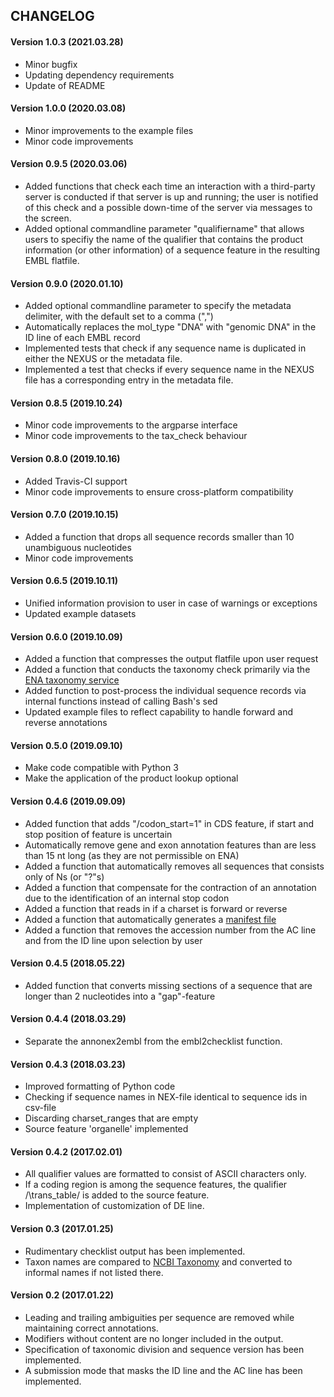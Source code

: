 CHANGELOG
---------
#### Version 1.0.3 (2021.03.28)
* Minor bugfix
* Updating dependency requirements
* Update of README
#### Version 1.0.0 (2020.03.08)
* Minor improvements to the example files
* Minor code improvements
#### Version 0.9.5 (2020.03.06)
* Added functions that check each time an interaction with a third-party server is conducted if that server is up and running; the user is notified of this check and a possible down-time of the server via messages to the screen.
* Added optional commandline parameter "qualifiername" that allows users to specifiy the name of the qualifier that contains the product information (or other information) of a sequence feature in the resulting EMBL flatfile.
#### Version 0.9.0 (2020.01.10)
* Added optional commandline parameter to specify the metadata delimiter, with the default set to a comma (",")
* Automatically replaces the mol_type "DNA" with "genomic DNA" in the ID line of each EMBL record
* Implemented tests that check if any sequence name is duplicated in either the NEXUS or the metadata file.
* Implemented a test that checks if every sequence name in the NEXUS file has a corresponding entry in the metadata file.
#### Version 0.8.5 (2019.10.24)
* Minor code improvements to the argparse interface
* Minor code improvements to the tax_check behaviour
#### Version 0.8.0 (2019.10.16)
* Added Travis-CI support
* Minor code improvements to ensure cross-platform compatibility
#### Version 0.7.0 (2019.10.15)
* Added a function that drops all sequence records smaller than 10 unambiguous nucleotides
* Minor code improvements
#### Version 0.6.5 (2019.10.11)
* Unified information provision to user in case of warnings or exceptions
* Updated example datasets
#### Version 0.6.0 (2019.10.09)
* Added a function that compresses the output flatfile upon user request
* Added a function that conducts the taxonomy check primarily via the [ENA taxonomy service](https://www.ebi.ac.uk/ena/browse/taxonomy-service)
* Added function to post-process the individual sequence records via internal functions instead of calling Bash's sed
* Updated example files to reflect capability to handle forward and reverse annotations
#### Version 0.5.0 (2019.09.10)
* Make code compatible with Python 3
* Make the application of the product lookup optional
#### Version 0.4.6 (2019.09.09)
* Added function that adds "/codon_start=1" in CDS feature, if start and stop position of feature is uncertain
* Automatically remove gene and exon annotation features than are less than 15 nt long (as they are not permissible on ENA)
* Added a function that automatically removes all sequences that consists only of Ns (or "?"s)
* Added a function that compensate for the contraction of an annotation due to the identification of an internal stop codon
* Added a function that reads in if a charset is forward or reverse
* Added a function that automatically generates a [manifest file](https://ena-docs.readthedocs.io/en/latest/cli_01.html#manifest-file-types)
* Added a function that removes the accession number from the AC line and from the ID line upon selection by user
#### Version 0.4.5 (2018.05.22)
* Added function that converts missing sections of a sequence that are longer than 2 nucleotides into a "gap"-feature
#### Version 0.4.4 (2018.03.29)
* Separate the annonex2embl from the embl2checklist function.
#### Version 0.4.3 (2018.03.23)
* Improved formatting of Python code
* Checking if sequence names in NEX-file identical to sequence ids in csv-file
* Discarding charset_ranges that are empty
* Source feature 'organelle' implemented
#### Version 0.4.2 (2017.02.01)
* All qualifier values are formatted to consist of ASCII characters only.
* If a coding region is among the sequence features, the qualifier /\trans_table/ is added to the source feature.
* Implementation of customization of DE line.
#### Version 0.3 (2017.01.25)
* Rudimentary checklist output has been implemented.
* Taxon names are compared to [NCBI Taxonomy](https://www.ncbi.nlm.nih.gov/taxonomy) and converted to informal names if not listed there.
#### Version 0.2 (2017.01.22)
* Leading and trailing ambiguities per sequence are removed while maintaining correct annotations.
* Modifiers without content are no longer included in the output.
* Specification of taxonomic division and sequence version has been implemented.
* A submission mode that masks the ID line and the AC line has been implemented.
